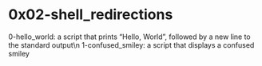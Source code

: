 # 0x02-shell_redirections 
0-hello_world:  a script that prints “Hello, World”, followed by a new line to the standard output\n 
1-confused_smiley: a script that displays a confused smiley
